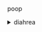poop
<details>
<summary>diahrea</summary>

spongebob, patrick, squidward, sandy spongebob, patrick, squidward, sandy  spongebob, patrick, squidward, sandy
spongebob, patrick, squidward, sandy spongebob, patrick, squidward, sandy  spongebob, patrick, squidward, sandy
spongebob, patrick, squidward, sandy spongebob, patrick, squidward, sandy  spongebob, patrick, squidward, sandy 
spongebob, patrick, squidward, sandy spongebob, patrick, squidward, sandy  spongebob, patrick, squidward, sandy  


</details>
